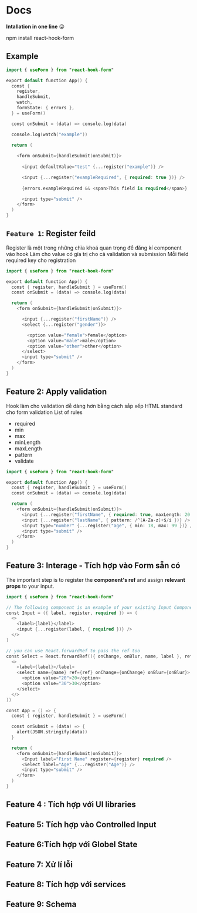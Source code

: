 # Docs
**Intallation in one line** 😛

  npm install react-hook-form

## Example 
```swift
import { useForm } from "react-hook-form"

export default function App() {
  const {
    register,
    handleSubmit,
    watch,
    formState: { errors },
  } = useForm()

  const onSubmit = (data) => console.log(data)

  console.log(watch("example"))

  return (
   
    <form onSubmit={handleSubmit(onSubmit)}>
      
      <input defaultValue="test" {...register("example")} />

      <input {...register("exampleRequired", { required: true })} />
    
      {errors.exampleRequired && <span>This field is required</span>}

      <input type="submit" />
    </form>
  )
}
```
## `Feature 1`: Register feild
Register là một trong những chìa khoá quan trọng để đăng kí component vào hook 
Làm cho value có gía trị cho cả validation và submission 
Mỗi field required key cho registration 

```swift
import { useForm } from "react-hook-form"

export default function App() {
  const { register, handleSubmit } = useForm()
  const onSubmit = (data) => console.log(data)

  return (
    <form onSubmit={handleSubmit(onSubmit)}>

      <input {...register("firstName")} />
      <select {...register("gender")}>

        <option value="female">female</option>
        <option value="male">male</option>
        <option value="other">other</option>
      </select>
      <input type="submit" />
    </form>
  )
}
```


## Feature 2: Apply validation 

Hook làm cho validation dễ dàng hơn bằng cách sắp xếp HTML standard cho form validation
List of rules 
- required
- min
- max
- minLength
- maxLength
- pattern
- validate

```swift
import { useForm } from "react-hook-form"

export default function App() {
  const { register, handleSubmit } = useForm()
  const onSubmit = (data) => console.log(data)

  return (
    <form onSubmit={handleSubmit(onSubmit)}>
      <input {...register("firstName", { required: true, maxLength: 20 })} />
      <input {...register("lastName", { pattern: /^[A-Za-z]+$/i })} />
      <input type="number" {...register("age", { min: 18, max: 99 })} />
      <input type="submit" />
    </form>
  )
}
```
## Feature 3: Interage - Tích hợp vào Form sẵn có

The important step is to register the **component's ref** and assign **relevant props** to your input.

```swift
import { useForm } from "react-hook-form"

// The following component is an example of your existing Input Component
const Input = ({ label, register, required }) => (
  <>
    <label>{label}</label>
    <input {...register(label, { required })} />
  </>
)

// you can use React.forwardRef to pass the ref too
const Select = React.forwardRef(({ onChange, onBlur, name, label }, ref) => (
  <>
    <label>{label}</label>
    <select name={name} ref={ref} onChange={onChange} onBlur={onBlur}>
      <option value="20">20</option>
      <option value="30">30</option>
    </select>
  </>
))

const App = () => {
  const { register, handleSubmit } = useForm()

  const onSubmit = (data) => {
    alert(JSON.stringify(data))
  }

  return (
    <form onSubmit={handleSubmit(onSubmit)}>
      <Input label="First Name" register={register} required />
      <Select label="Age" {...register("Age")} />
      <input type="submit" />
    </form>
  )
}
```


## Feature 4 : Tích hợp với UI libraries 

## Feature 5: Tích hợp vào Controlled Input

## Feature 6:Tích hợp với Globel State

## Feature 7: Xử lí lỗi

## Feature 8: Tích hợp với services 

## Feature 9: Schema


